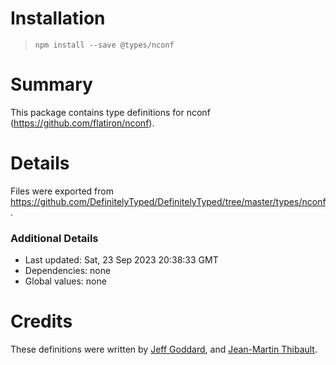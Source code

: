 # Installation
> `npm install --save @types/nconf`

# Summary
This package contains type definitions for nconf (https://github.com/flatiron/nconf).

# Details
Files were exported from https://github.com/DefinitelyTyped/DefinitelyTyped/tree/master/types/nconf.

### Additional Details
 * Last updated: Sat, 23 Sep 2023 20:38:33 GMT
 * Dependencies: none
 * Global values: none

# Credits
These definitions were written by [Jeff Goddard](https://github.com/jedigo), and [Jean-Martin Thibault](https://github.com/jmthibault).

